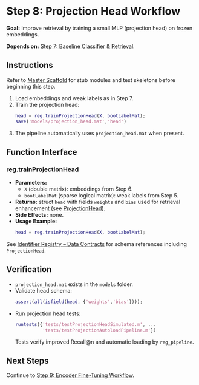 # Step 8: Projection Head Workflow

**Goal:** Improve retrieval by training a small MLP (projection head) on frozen embeddings.

**Depends on:** [Step 7: Baseline Classifier & Retrieval](step07_baseline_classifier.md).

## Instructions
Refer to [Master Scaffold](master_scaffold.md) for stub modules and test skeletons before beginning this step.

1. Load embeddings and weak labels as in Step 7.
2. Train the projection head:
   ```matlab
   head = reg.trainProjectionHead(X, bootLabelMat);
   save('models/projection_head.mat','head')
   ```
3. The pipeline automatically uses `projection_head.mat` when present.

## Function Interface

### reg.trainProjectionHead
- **Parameters:**
  - `X` (double matrix): embeddings from Step 6.
  - `bootLabelMat` (sparse logical matrix): weak labels from Step 5.
- **Returns:** struct `head` with fields `weights` and `bias` used for retrieval enhancement (see [ProjectionHead](identifier_registry.md#projectionhead)).
- **Side Effects:** none.
- **Usage Example:**
  ```matlab
  head = reg.trainProjectionHead(X, bootLabelMat);
  ```

See [Identifier Registry – Data Contracts](identifier_registry.md#data-contracts) for schema references including `ProjectionHead`.


## Verification
- `projection_head.mat` exists in the `models` folder.
- Validate head schema:
  ```matlab
  assert(all(isfield(head, {'weights','bias'})));
  ```
- Run projection head tests:
  ```matlab
  runtests({'tests/testProjectionHeadSimulated.m', ...
            'tests/testProjectionAutoloadPipeline.m'})
  ```
  Tests verify improved Recall@n and automatic loading by `reg_pipeline`.

## Next Steps
Continue to [Step 9: Encoder Fine-Tuning Workflow](step09_encoder_finetuning.md).
